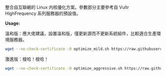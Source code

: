 整合自互聯網的 Linux 内核優化方案。參數部分主要參考自 Vultr HighFrequency 系列服務器的預設值。

**Usage:**

溫和版：應大佬建議，設置溫和版，僅更新源而不更新系統組件，比較適合生產環境服務器。

```bash
wget --no-check-certificate -O optimize_mild.sh https://raw.githubusercontent.com/aoaim/LearnLinux/master/Scripts/LinuxOptimize/optimize_mild && bash optimize_mild.sh
```

激進版：梭哈！梭哈！

```bash
wget --no-check-certificate -O optimize_aggressive.sh https://raw.githubusercontent.com/aoaim/LearnLinux/master/Scripts/LinuxOptimize/optimize_aggressive.sh && bash optimize_aggressive.sh
```

